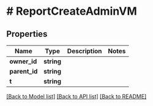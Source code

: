 # # ReportCreateAdminVM

## Properties

Name | Type | Description | Notes
------------ | ------------- | ------------- | -------------
**owner_id** | **string** |  |
**parent_id** | **string** |  |
**t** | **string** |  |

[[Back to Model list]](../../README.md#models) [[Back to API list]](../../README.md#endpoints) [[Back to README]](../../README.md)
